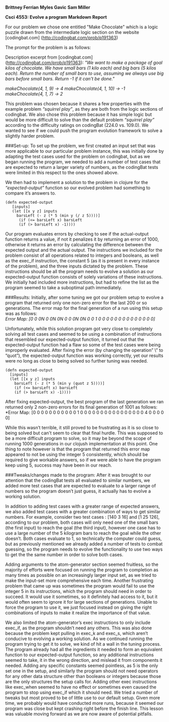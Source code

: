 **Brittney Ferrian**
**Myles Gavic**
**Sam Miller**

**Csci 4553: Evolve a program**
**Markdown Report**

For our problem we chose one entitled "Make Chocolate" which is a logic puzzle drawn from the intermediate logic section on the website [codingbat.com]
(http://codingbat.com/prob/p191363)

The prompt for the problem is as follows:

Description excerpt from [codingbat.com] (http://codingbat.com/prob/p191363):
*"We want to make a package of goal kilos of chocolate. We have small bars (1 kilo each) and big* 
*bars (5 kilos each). Return the number of small bars to use, assuming we always use big bars* 
*before small bars. Return -1 if it can't be done."*

*makeChocolate(4, 1, 9) → 4*
*makeChocolate(4, 1, 10) → -1*
*makeChocolate(4, 1, 7) → 2*

This problem was chosen because it shares a few properties with the example problem
*“squirrel play”*, as they are both from the logic sections of codingbat.  We also 
chose this problem because it has simple logic but would be more difficult to solve 
than the default problem *“squirrel play”* according to the difficulty ratings on codingBat (224.0 vs. 109.0). 
We wanted to see if we could push the program evolution framework to solve a slightly harder problem.

###Set-up:
To set up the problem, we first created an input set that was more applicable to our particular problem instance, 
this was initially done by adapting the test cases used for the problem on codingbat, but as we began running 
the program, we needed to add a number of test cases that are expected to return a larger 
variety of numbers, as the codingBat tests were limited in this respect to the ones showed above.

We then had to implement a solution to the problem in clojure for the *“expected-output”* function 
so our evolved problem had something to compare it’s answers to.
```
(defn expected-output
   [inputs]
   (let [[x y z] inputs
     barsLeft (- z (* 5 (min y (/ z 5))))]
      (if (<= barsLeft x) barsLeft
      (if (> barsLeft x) -1))))
```  
Our program evaluates errors by checking to see if the actual-output function returns a value, if not it penalizes it by returning an error of 1000, otherwise it
returns an error by calculating the difference between the expected output and the actual output. The instructions we included for the problem consist of all 
operations related to integers and booleans, as well as the exec_if instruction, the constant 5 (as it is present in every instance of the problem), and the three 
inputs dictated by the problem. These instructions should be all the program needs to evolve a solution as our expected-output function consists of solely variations 
of these instructions. We initially had included more instructions, but had to refine the list as the program seemed to take a suboptimal path immediately.

 
###Results:
Initially, after some tuning we got our problem setup to evolve a program that returned only 
one non-zero error for the last 200 or so generations. The error map for the final generation of
a run using this setup was as follows:	
*Error Map: [0 0 0N 0 0N 0N 0 0 0N 0N 0 0 1 0 0 0 0 0 0 0 0 0 0 0 0 0 0]* 

Unfortunately, while this solution program got very close to completely solving all test
cases and seemed to be using a combination of instructions that resembled our 
expected-output function, it turned out that the expected-output function had a flaw so
some of the test cases were being improperly evaluated. After fixing the error (by changing 
the operation” \” to “quot”), the expected-output function was working correctly, yet our 
results were no long as close to being solved so further tuning was needed.
```
(defn expected-output
  [inputs]
  (let [[x y z] inputs
    barsLeft (- z (* 5 (min y (quot z 5))))]
    (if (<= barsLeft x) barsLeft
    (if (> barsLeft x) -1))))
```
After fixing expected-output, the best program of the last generation we ran returned only 2 non-zero 
errors for its final generation of 1001 as follows:										
*Error Map: [0 0 0 0 0 0 0 0 0 0 0 1 0 0 0 0 0 0 0 0 0 0 0 0 0 0 0 0 4 0 0 0 0 0]

While this wasn’t terrible, it still proved to be frustrating as it is so close to being solved but can't 
seem to clear that final hurdle. This was supposed to be a more difficult program to solve, so it may
be beyond the scope of running 1000 generations in our clojush implementation at this point. 
One thing to note however is that the program that returned this error map appeared to not 
be using the integer 5 consistently, which should be required to give workable answers, so if we were 
able to have the program keep using 5, success may have been in our reach.


###Tweaks/changes made to the program:
After it was brought to our attention that the codingBat tests all evaluated to similar 
numbers, we added more test cases that are expected to evaluate to a larger range of 
numbers so the program doesn’t just guess, it actually has to evolve a working solution.

In addition to adding test cases with a greater range of expected answers, we also added 
test cases with a greater combination of ways to get similar numbers. For example, 
consider two test cases : [140 3 16] and [1 25 126], according to our problem, both cases 
will only need one of the small bars (the first input) to reach the goal (the third input), 
however one case has to use a large number of the 5 kilogram bars to reach the goal 
while the other doesn’t. Both cases evaluate to 1, so technically the computer could guess, 
but as previously mentioned we already added a number of tests to combat guessing, so
the program needs to evolve the functionality to use two ways to get the the same number 
in order to solve both cases.

Adding arguments to the atom-generator section seemed fruitless, so the majority of efforts 
were focused on running the program to completion as many times as possible on an
increasingly larger input set, as we tried to make the input-set more comprehensive 
each time. Another frustrating problem that came up was sometimes the program would fail 
to use the integer 5 in its instructions, which the program should need in order to succeed. 
It would use it sometimes, so it definitely had access to it, but it would often seem to 
ignore it for large sections of generations. Unable to force the program to use it, we 
just focused instead on giving the right combinations of inputs to make it realize the 
importance of that value.

We also limited the atom-generator’s exec instructions to only include exec_if, as the program shouldn’t need any others. This was also done because the problem
kept pulling in exec_k and exec_s, which aren’t conducive to evolving a working solution. As we continued running the program trying to get it to solve, we kind of hit 
a wall in the tuning process. The program already had all the ingredients it needed to form an equivalent function to our expected-output function, so any additional
instructions seemed to take, it in the wrong direction, and mislead it from components it needed. Adding any specific constants seemed pointless, as 5 is the only set one
in the setup, and similarly the program should not need operators for any other data structure other than booleans or integers because those are the only structures the 
setup calls for. Adding other exec instructions like exec_when seemed to have no effect or sometimes even caused the program to stop using exec_if which it should need. 
We tried a number of tweaks but most proved to be of little use to our default setup. Given more time, we probably would have conducted more runs, because it seemed our 
program was close but kept crashing right before the finish line. This lesson was valuable moving forward as we are now aware of potential pitfalls.




